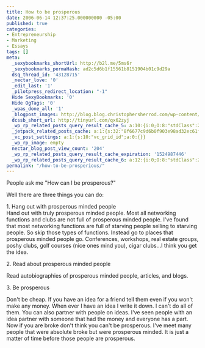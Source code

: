 ```yaml
---
title: How to be prosperous
date: 2006-06-14 12:37:25.000000000 -05:00
published: true
categories:
- Entrepreneurship
- Marketing
- Essays
tags: []
meta:
  _sexybookmarks_shortUrl: http://b2l.me/5ms6r
  _sexybookmarks_permaHash: ad2c5d6b1f15561b8151904b01c9d29a
  dsq_thread_id: '43128715'
  _nectar_love: '0'
  _edit_last: '1'
  _pilotpress_redirect_location: "-1"
  Hide SexyBookmarks: '0'
  Hide OgTags: '0'
  _wpas_done_all: '1'
  _blogpost_images: http://blog.blog.christophersherrod.com/wp-content/uploads/images/video1.jpg
  dcssb_short_url: http://tinyurl.com/qx62zyj
  _wp_rp_related_posts_query_result_cache_5: a:10:{i:0;O:8:"stdClass":2:{s:7:"post_id";s:2:"15";s:5:"score";s:18:"20.943913820134306";}i:1;O:8:"stdClass":2:{s:7:"post_id";s:4:"2282";s:5:"score";s:18:"14.425240719139353";}i:2;O:8:"stdClass":2:{s:7:"post_id";s:4:"7097";s:5:"score";s:17:"13.45121076911529";}i:3;O:8:"stdClass":2:{s:7:"post_id";s:2:"61";s:5:"score";s:17:"13.45121076911529";}i:4;O:8:"stdClass":2:{s:7:"post_id";s:2:"51";s:5:"score";s:18:"12.528850791875524";}i:5;O:8:"stdClass":2:{s:7:"post_id";s:3:"123";s:5:"score";s:17:"12.13018498670683";}i:6;O:8:"stdClass":2:{s:7:"post_id";s:2:"20";s:5:"score";s:18:"12.064916407995401";}i:7;O:8:"stdClass":2:{s:7:"post_id";s:4:"2271";s:5:"score";s:17:"11.61862930536698";}i:8;O:8:"stdClass":2:{s:7:"post_id";s:2:"30";s:5:"score";s:18:"11.253986191730878";}i:9;O:8:"stdClass":2:{s:7:"post_id";s:3:"130";s:5:"score";s:18:"11.010953410811886";}}
  _jetpack_related_posts_cache: a:1:{s:32:"8f6677c9d6b0f903e98ad32ec61f8deb";a:2:{s:7:"expires";i:1503081328;s:7:"payload";a:3:{i:0;a:1:{s:2:"id";i:51;}i:1;a:1:{s:2:"id";i:89;}i:2;a:1:{s:2:"id";i:145;}}}}
  _vc_post_settings: a:1:{s:10:"vc_grid_id";a:0:{}}
  _wp_rp_image: empty
  nectar_blog_post_view_count: '204'
  _wp_rp_related_posts_query_result_cache_expiration: '1524987446'
  _wp_rp_related_posts_query_result_cache_6: a:12:{i:0;O:8:"stdClass":2:{s:7:"post_id";s:2:"61";s:5:"score";s:18:"27.644473628736492";}i:1;O:8:"stdClass":2:{s:7:"post_id";s:4:"1911";s:5:"score";s:17:"27.15980952941724";}i:2;O:8:"stdClass":2:{s:7:"post_id";s:4:"2282";s:5:"score";s:18:"26.013323815796696";}i:3;O:8:"stdClass":2:{s:7:"post_id";s:4:"7097";s:5:"score";s:18:"25.811892164988183";}i:4;O:8:"stdClass":2:{s:7:"post_id";s:2:"15";s:5:"score";s:18:"24.926763098763605";}i:5;O:8:"stdClass":2:{s:7:"post_id";s:2:"20";s:5:"score";s:17:"24.23497744423171";}i:6;O:8:"stdClass":2:{s:7:"post_id";s:4:"2271";s:5:"score";s:18:"23.485590545376823";}i:7;O:8:"stdClass":2:{s:7:"post_id";s:2:"30";s:5:"score";s:18:"21.703644697490947";}i:8;O:8:"stdClass":2:{s:7:"post_id";s:4:"4593";s:5:"score";s:17:"21.41744301030178";}i:9;O:8:"stdClass":2:{s:7:"post_id";s:4:"4935";s:5:"score";s:18:"21.167116724368626";}i:10;O:8:"stdClass":2:{s:7:"post_id";s:2:"98";s:5:"score";s:18:"21.167116724368626";}i:11;O:8:"stdClass":2:{s:7:"post_id";s:4:"6885";s:5:"score";s:18:"20.193086774240843";}}
permalink: "/how-to-be-prosperious/"
---
```

<p>People ask me "How can I be prosperous?"</p>
<p>Well there are three things you can do:</p>
<p>1.  Hang out with prosperous minded people<br />
Hand out with truly prosperous minded people.  Most all networking functions and clubs are not full of prosperous minded people.  I've found that most networking functions are full of starving people selling to starving people.  So skip those types of functions.  Instead go to places that prosperous minded people go.  Conferences, workshops, real estate groups, poshy clubs, golf courses (nice ones mind you),  cigar clubs...I think you get the idea.</p>
<p>2.  Read about prosperous minded people</p>
<p>Read autobiographies of prosperous minded people, articles, and blogs.</p>
<p>3.  Be prosperous</p>
<p>Don't be cheap.  If you have an idea for a friend tell them even if you won't make any money.  When ever I have an idea I write it down.  I can't do all of them.  You can also partner with people on ideas.  I've seen people with an idea partner with someone that had the money and everyone has a part.  Now if you are broke don't think you can't be prosperous.  I've meet many people that were absolute broke but were prosperous minded.  It is just a matter of time before those people are prosperous.</p>

